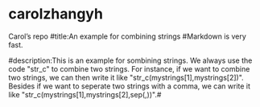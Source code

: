 # carolzhangyh
Carol’s repo
#title:An example for combining strings
#Markdown is very fast.

#description:This is an example for sombining strings. We always use the code "str_c" to combine two strings. For instance, if we want to combine two strings, we can then write it like "str_c(mystrings[1],mystrings[2])". Besides if we want to seperate two strings with a comma, we can write it like "str_c(mystrings[1],mystrings[2],sep(,))".#

